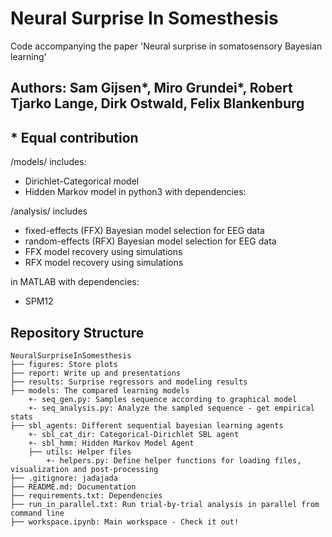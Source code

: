 # Neural Surprise In Somesthesis
Code accompanying the paper 'Neural surprise in somatosensory Bayesian learning'

## Authors: Sam Gijsen*, Miro Grundei*, Robert Tjarko Lange, Dirk Ostwald, Felix Blankenburg

## * Equal contribution


/models/ includes:
- Dirichlet-Categorical model
- Hidden Markov model 
in python3 with dependencies:


/analysis/ includes 
- fixed-effects (FFX) Bayesian model selection for EEG data
- random-effects (RFX) Bayesian model selection for EEG data
- FFX model recovery using simulations
- RFX model recovery using simulations

in MATLAB with dependencies:
+ SPM12

## Repository Structure
```
NeuralSurpriseInSomesthesis
├── figures: Store plots
├── report: Write up and presentations
├── results: Surprise regressors and modeling results
├── models: The compared learning models
    +- seq_gen.py: Samples sequence according to graphical model
    +- seq_analysis.py: Analyze the sampled sequence - get empirical stats
├── sbl_agents: Different sequential bayesian learning agents
    +- sbl_cat_dir: Categorical-Dirichlet SBL agent
    +- sbl_hmm: Hidden Markov Model Agent
    ├── utils: Helper files
        +- helpers.py: Define helper functions for loading files, visualization and post-processing
├── .gitignore: jadajada
├── README.md: Documentation
├── requirements.txt: Dependencies
├── run_in_parallel.txt: Run trial-by-trial analysis in parallel from command line
├── workspace.ipynb: Main workspace - Check it out!
